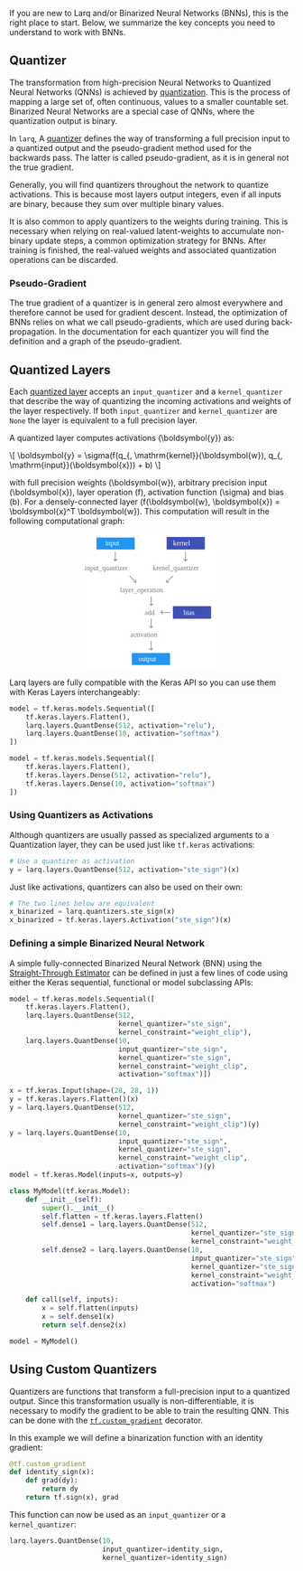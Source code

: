 If you are new to Larq and/or Binarized Neural Networks (BNNs), this is the right place to start. 
Below, we summarize the key concepts you need to understand to work with BNNs.

## Quantizer

The transformation from high-precision Neural Networks to Quantized Neural Networks (QNNs) is achieved by [quantization](https://en.wikipedia.org/wiki/Quantization_(signal_processing)).
This is the process of mapping a large set of, often continuous, values to a smaller countable set. 
Binarized Neural Networks are a special case of QNNs, where the quantization output is binary.

In `larq`, A [quantizer](https://larq.dev/api/quantizers/) defines the way of transforming a full precision input to a quantized output and the pseudo-gradient method used for the backwards pass.
The latter is called pseudo-gradient, as it is in general not the true gradient.

Generally, you will find quantizers throughout the network to quantize activations. 
This is because most layers output integers, even if all inputs are binary, because they sum over multiple binary values.

It is also common to apply quantizers to the weights during training. 
This is necessary when relying on real-valued latent-weights to accumulate non-binary update steps, a common optimization strategy for BNNs. 
After training is finished, the real-valued weights and associated quantization operations can be discarded.

### Pseudo-Gradient

The true gradient of a quantizer is in general zero almost everywhere and therefore cannot be used for gradient descent. 
Instead, the optimization of BNNs relies on what we call pseudo-gradients, which are used during back-propagation. 
In the documentation for each quantizer you will find the definition and a graph of the pseudo-gradient.

## Quantized Layers

Each [quantized layer](https://larq.dev/api/layers/) accepts an `input_quantizer` and a `kernel_quantizer` that describe the way of quantizing the incoming activations and weights of the layer respectively. 
If both `input_quantizer` and `kernel_quantizer` are `None` the layer is equivalent to a full precision layer.

A quantized layer computes activations \(\boldsymbol{y}\) as:

\\[
\boldsymbol{y} = \sigma(f(q_{\, \mathrm{kernel}}(\boldsymbol{w}), q_{\, \mathrm{input}}(\boldsymbol{x})) + b)
\\]

with full precision weights \(\boldsymbol{w}\), arbitrary precision input \(\boldsymbol{x}\), layer operation \(f\), activation function \(\sigma\) and bias \(b\). 
For a densely-connected layer \(f(\boldsymbol{w}, \boldsymbol{x}) = \boldsymbol{x}^T \boldsymbol{w}\).
This computation will result in the following computational graph:

<div style="text-align:center;">
<svg width="50%" viewBox="0 0 249 238" fill="none" xmlns="http://www.w3.org/2000/svg">
<rect width="249" height="238" fill="white"/>
<rect x="151" y="6" width="67" height="22" fill="#3F51B5"/>
<text fill="white" xml:space="preserve" style="white-space: pre" font-family="Roboto Mono" font-size="12" letter-spacing="0em"><tspan x="162.27" y="21.1016">kernel</tspan></text>
<rect x="162" y="127" width="67" height="22" fill="#3F51B5"/>
<text fill="white" xml:space="preserve" style="white-space: pre" font-family="Roboto Mono" font-size="12" letter-spacing="0em"><tspan x="180.477" y="142.102">bias</tspan></text>
<rect x="28" y="7" width="67" height="21" fill="#2196F3"/>
<text fill="white" xml:space="preserve" style="white-space: pre" font-family="Roboto Mono" font-size="12" letter-spacing="0em"><tspan x="43.4824" y="21.1016">input</tspan></text>
<rect x="90" y="209" width="67" height="21" fill="#2196F3"/>
<text fill="white" xml:space="preserve" style="white-space: pre" font-family="Roboto Mono" font-size="12" letter-spacing="0em"><tspan x="101.879" y="223.102">output</tspan></text>
<text fill="black" fill-opacity="0.54" xml:space="preserve" style="white-space: pre" font-family="Roboto Mono" font-size="12" letter-spacing="0em"><tspan x="7.44727" y="64.1016">input_quantizer</tspan></text>
<text fill="black" fill-opacity="0.54" xml:space="preserve" style="white-space: pre" font-family="Roboto Mono" font-size="12" letter-spacing="0em"><tspan x="126.844" y="64.1016">kernel_quantizer</tspan></text>
<text fill="black" fill-opacity="0.54" xml:space="preserve" style="white-space: pre" font-family="Roboto Mono" font-size="12" letter-spacing="0em"><tspan x="69.4473" y="103.102">layer_operation</tspan></text>
<text fill="black" fill-opacity="0.54" xml:space="preserve" style="white-space: pre" font-family="Roboto Mono" font-size="12" letter-spacing="0em"><tspan x="112.689" y="142.102">add</tspan></text>
<text fill="black" fill-opacity="0.54" xml:space="preserve" style="white-space: pre" font-family="Roboto Mono" font-size="12" letter-spacing="0em"><tspan x="87.4648" y="181.102">activation</tspan></text>
<path d="M60.6464 48.3536C60.8417 48.5488 61.1583 48.5488 61.3536 48.3536L64.5355 45.1716C64.7308 44.9763 64.7308 44.6597 64.5355 44.4645C64.3403 44.2692 64.0237 44.2692 63.8284 44.4645L61 47.2929L58.1716 44.4645C57.9763 44.2692 57.6597 44.2692 57.4645 44.4645C57.2692 44.6597 57.2692 44.9763 57.4645 45.1716L60.6464 48.3536ZM60.5 32V48H61.5V32H60.5Z" fill="black" fill-opacity="0.54"/>
<path d="M183.646 48.3536C183.842 48.5488 184.158 48.5488 184.354 48.3536L187.536 45.1716C187.731 44.9763 187.731 44.6597 187.536 44.4645C187.34 44.2692 187.024 44.2692 186.828 44.4645L184 47.2929L181.172 44.4645C180.976 44.2692 180.66 44.2692 180.464 44.4645C180.269 44.6597 180.269 44.9763 180.464 45.1716L183.646 48.3536ZM183.5 32V48H184.5V32H183.5Z" fill="black" fill-opacity="0.54"/>
<path d="M123.646 204.354C123.842 204.549 124.158 204.549 124.354 204.354L127.536 201.172C127.731 200.976 127.731 200.66 127.536 200.464C127.34 200.269 127.024 200.269 126.828 200.464L124 203.293L121.172 200.464C120.976 200.269 120.66 200.269 120.464 200.464C120.269 200.66 120.269 200.976 120.464 201.172L123.646 204.354ZM123.5 188V204H124.5V188H123.5Z" fill="black" fill-opacity="0.54"/>
<path d="M123.646 165.354C123.842 165.549 124.158 165.549 124.354 165.354L127.536 162.172C127.731 161.976 127.731 161.66 127.536 161.464C127.34 161.269 127.024 161.269 126.828 161.464L124 164.293L121.172 161.464C120.976 161.269 120.66 161.269 120.464 161.464C120.269 161.66 120.269 161.976 120.464 162.172L123.646 165.354ZM123.5 149V165H124.5V149H123.5Z" fill="black" fill-opacity="0.54"/>
<path d="M123.646 126.354C123.842 126.549 124.158 126.549 124.354 126.354L127.536 123.172C127.731 122.976 127.731 122.66 127.536 122.464C127.34 122.269 127.024 122.269 126.828 122.464L124 125.293L121.172 122.464C120.976 122.269 120.66 122.269 120.464 122.464C120.269 122.66 120.269 122.976 120.464 123.172L123.646 126.354ZM123.5 110V126H124.5V110H123.5Z" fill="black" fill-opacity="0.54"/>
<path d="M140.624 137.647C140.441 137.842 140.461 138.158 140.669 138.353L144.049 141.529C144.256 141.724 144.573 141.724 144.756 141.529C144.939 141.334 144.919 141.018 144.712 140.823L141.707 138L144.359 135.177C144.542 134.982 144.522 134.666 144.315 134.471C144.108 134.276 143.791 134.276 143.608 134.471L140.624 137.647ZM157 137.501L140.969 137.501L141.031 138.499L157.062 138.499L157 137.501Z" fill="black" fill-opacity="0.54"/>
<path d="M150.5 85.3137C150.5 85.5899 150.724 85.8137 151 85.8137H155.5C155.776 85.8137 156 85.5899 156 85.3137C156 85.0376 155.776 84.8137 155.5 84.8137H151.5V80.8137C151.5 80.5376 151.276 80.3137 151 80.3137C150.724 80.3137 150.5 80.5376 150.5 80.8137L150.5 85.3137ZM161.96 73.6464L150.646 84.9602L151.354 85.6673L162.667 74.3536L161.96 73.6464Z" fill="black" fill-opacity="0.54"/>
<path d="M97.3137 85.8137C97.5899 85.8137 97.8137 85.5899 97.8137 85.3137V80.8137C97.8137 80.5376 97.5899 80.3137 97.3137 80.3137C97.0376 80.3137 96.8137 80.5376 96.8137 80.8137V84.8137H92.8137C92.5376 84.8137 92.3137 85.0376 92.3137 85.3137C92.3137 85.5899 92.5376 85.8137 92.8137 85.8137H97.3137ZM85.6464 74.3536L96.9602 85.6673L97.6673 84.9602L86.3536 73.6464L85.6464 74.3536Z" fill="black" fill-opacity="0.54"/>
</svg>
</div>

Larq layers are fully compatible with the Keras API so you can use them with Keras Layers interchangeably:

```python tab="Larq 32-bit model"
model = tf.keras.models.Sequential([
    tf.keras.layers.Flatten(),
    larq.layers.QuantDense(512, activation="relu"),
    larq.layers.QuantDense(10, activation="softmax")
])
```

```python tab="Keras 32-bit model"
model = tf.keras.models.Sequential([
    tf.keras.layers.Flatten(),
    tf.keras.layers.Dense(512, activation="relu"),
    tf.keras.layers.Dense(10, activation="softmax")
])
```

### Using Quantizers as Activations

Although quantizers are usually passed as specialized arguments to a Quantization layer, they can be used just like `tf.keras` activations:

```python
# Use a quantizer as activation
y = larq.layers.QuantDense(512, activation="ste_sign")(x)
```

Just like activations, quantizers can also be used on their own:

```python
# The two lines below are equivalent
x_binarized = larq.quantizers.ste_sign(x)
x_binarized = tf.keras.layers.Activation("ste_sign")(x)
```

### Defining a simple Binarized Neural Network
A simple fully-connected Binarized Neural Network (BNN) using the [Straight-Through Estimator](https://larq.dev/api/quantizers/#ste_sign) can be defined in just a few lines of code using either the Keras sequential, functional or model subclassing APIs:

```python tab="Larq 1-bit model"
model = tf.keras.models.Sequential([
    tf.keras.layers.Flatten(),
    larq.layers.QuantDense(512,
                           kernel_quantizer="ste_sign",
                           kernel_constraint="weight_clip"),
    larq.layers.QuantDense(10,
                           input_quantizer="ste_sign",
                           kernel_quantizer="ste_sign",
                           kernel_constraint="weight_clip",
                           activation="softmax")])
```

```python tab="Larq 1-bit model functional"
x = tf.keras.Input(shape=(28, 28, 1))
y = tf.keras.layers.Flatten()(x)
y = larq.layers.QuantDense(512,
                           kernel_quantizer="ste_sign",
                           kernel_constraint="weight_clip")(y)
y = larq.layers.QuantDense(10,
                           input_quantizer="ste_sign",
                           kernel_quantizer="ste_sign",
                           kernel_constraint="weight_clip",
                           activation="softmax")(y)
model = tf.keras.Model(inputs=x, outputs=y)
```

```python tab="Larq 1-bit model subclassing"
class MyModel(tf.keras.Model):
    def __init__(self):
        super().__init__()
        self.flatten = tf.keras.layers.Flatten()
        self.dense1 = larq.layers.QuantDense(512,
                                             kernel_quantizer="ste_sign",
                                             kernel_constraint="weight_clip")
        self.dense2 = larq.layers.QuantDense(10,
                                             input_quantizer="ste_sign",
                                             kernel_quantizer="ste_sign",
                                             kernel_constraint="weight_clip",
                                             activation="softmax")

    def call(self, inputs):
        x = self.flatten(inputs)
        x = self.dense1(x)
        return self.dense2(x)

model = MyModel()
```

## Using Custom Quantizers

Quantizers are functions that transform a full-precision input to a quantized output. 
Since this transformation usually is non-differentiable, it is necessary to modify the gradient to be able to train the resulting QNN.
This can be done with the [`tf.custom_gradient`](https://www.tensorflow.org/api_docs/python/tf/custom_gradient) decorator.

In this example we will define a binarization function with an identity gradient:

```python
@tf.custom_gradient
def identity_sign(x):
    def grad(dy):
        return dy
    return tf.sign(x), grad
```

This function can now be used as an `input_quantizer` or a `kernel_quantizer`:

```python
larq.layers.QuantDense(10,
                       input_quantizer=identity_sign,
                       kernel_quantizer=identity_sign)
```
